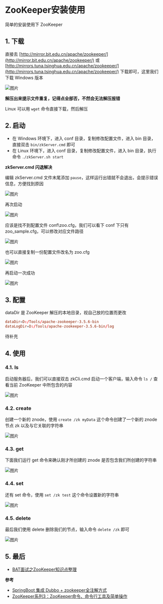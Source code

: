 # ZooKeeper安装使用

简单的安装使用下 ZooKeeper

## 1. 下载

直接去 [http://mirror.bit.edu.cn/apache/zookeeper/](http://mirror.bit.edu.cn/apache/zookeeper/) 或 [http://mirrors.tuna.tsinghua.edu.cn/apache/zookeeper/](http://mirrors.tuna.tsinghua.edu.cn/apache/zookeeper/) 下载即可，这里我们下载 Windows 版本

![图片](https://cdn.jsdelivr.net/gh/wliduo/CDN@master/2019/12/20191212001.png)

**解压出来提示文件重复，记得点全部否，不然会无法解压报错**

Linux 可以用 `wget` 命令直接下载，然后解压

## 2. 启动

* 在 Windows 环境下，进入 conf 目录，复制修改配置文件，进入 bin 目录，直接双击 `bin/zkServer.cmd` 即可
* 在 Linux 环境下，进入 conf 目录，复制修改配置文件，进入 bin 目录，执行命令 `./zkServer.sh start`

**zkServer.cmd 闪退解决**

编辑 zkServer.cmd 文件末尾添加 `pause`，这样运行出错就不会退出，会提示错误信息，方便找到原因

![图片](https://cdn.jsdelivr.net/gh/wliduo/CDN@master/2019/12/20191212002.png)

再次启动

![图片](https://cdn.jsdelivr.net/gh/wliduo/CDN@master/2019/12/20191212003.png)

应该是找不到配置文件 conf\zoo.cfg，我们可以看下 conf 下只有 zoo_sample.cfg，可以修改对应文件路径

![图片](https://cdn.jsdelivr.net/gh/wliduo/CDN@master/2019/12/20191212004.png)

也可以直接复制一份配置文件改名为 zoo.cfg

![图片](https://cdn.jsdelivr.net/gh/wliduo/CDN@master/2019/12/20191212005.png)

再启动一次成功

![图片](https://cdn.jsdelivr.net/gh/wliduo/CDN@master/2019/12/20191212006.png)

## 3. 配置

dataDir 是 ZooKeeper 解压的本地目录，视自己放的位置而更改

```conf
dataDir=D:/Tools/apache-zookeeper-3.5.6-bin
dataLogDir=D:/Tools/apache-zookeeper-3.5.6-bin/log
```

待补充

## 4. 使用

### 4.1. ls

启动服务器后，我们可以直接双击 zkCli.cmd 启动一个客户端，输入命令 `ls /` 查看当前 ZooKeeper 中所包含的内容

![图片](https://cdn.jsdelivr.net/gh/wliduo/CDN@master/2019/12/20191212007.png)

### 4.2. create

创建一个新的 znode，使用 `create /zk myData` 这个命令创建了一个新的 znode 节点 zk 以及与它关联的字符串

![图片](https://cdn.jsdelivr.net/gh/wliduo/CDN@master/2019/12/20191212008.png)

### 4.3. get

下面我们运行 get 命令来确认刚才所创建的 znode 是否包含我们所创建的字符串

![图片](https://cdn.jsdelivr.net/gh/wliduo/CDN@master/2019/12/20191212009.png)

### 4.4. set

还有 set 命令，使用 `set /zk test` 这个命令设置新的字符串

![图片](https://cdn.jsdelivr.net/gh/wliduo/CDN@master/2019/12/20191212010.png)

### 4.5. delete

最后我们使用 delete 删除我们的节点，输入命令 `delete /zk` 即可

![图片](https://cdn.jsdelivr.net/gh/wliduo/CDN@master/2019/12/20191212011.png)

## 5. 最后

* [BAT面试之ZooKeeper知识点整理](https://blog.csdn.net/qq_34988624/article/details/86433658)

**参考**

* [SpringBoot 集成 Dubbo + zookeeper全注解方式](https://blog.csdn.net/qq_41899174/article/details/86751255)
* [ZooKeeper系列3：ZooKeeper命令、命令行工具及简单操作](https://www.cnblogs.com/likehua/p/3999588.html)
